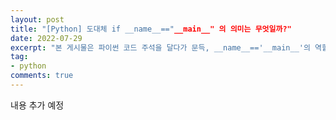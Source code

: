 ```yaml
---   
layout: post  
title: "[Python] 도대체 if __name__=="__main__" 의 의미는 무엇일까?"
date: 2022-07-29
excerpt: "본 게시물은 파이썬 코드 주석을 달다가 문득, __name__=='__main__'의 역할이 궁금해져 기록한 내용입니다."
tag:
- python
comments: true
--- 
```


내용 추가 예정
